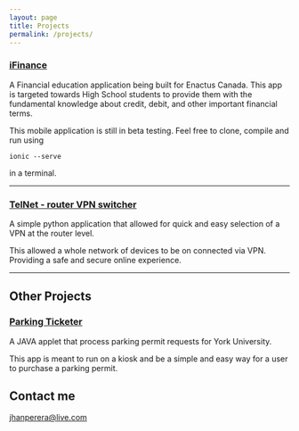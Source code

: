 ```yaml
---
layout: page
title: Projects
permalink: /projects/
---
```


### [iFinance](https://github.com/jhanperera/EnactusApp)
A Financial education application being built for Enactus Canada. This app is targeted towards High School students to provide them with the fundamental knowledge about credit, debit, and other important financial terms.

This mobile application is still in beta testing. Feel free to clone, compile and run using

```
ionic --serve
```

in a terminal.

***

### [TelNet - router VPN switcher](https://github.com/jhanperera/TelNetProjectFiles)
A simple python application that allowed for quick and easy selection of a VPN at the router level.

This allowed a whole network of devices to be on connected via VPN. Providing a safe and secure online experience.

***

## Other Projects

### [Parking Ticketer](https://github.com/jhanperera/ParkingTicketer)
A JAVA applet that process parking permit requests for York University.

This app is meant to run on a kiosk and be a simple and easy way for a user to purchase a parking permit.

## Contact me

[jhanperera@live.com](mailto:jhanperera@live.com)

